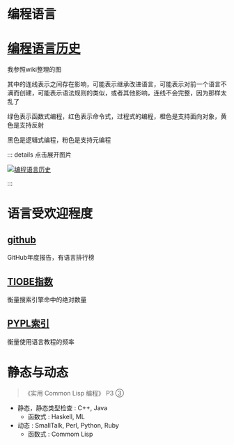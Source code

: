 # 编程语言


# [编程语言历史](https://en.wikipedia.org/wiki/History_of_programming_languages)

我参照wiki整理的图

其中的连线表示之间存在影响，可能表示继承改进语言，可能表示对前一个语言不满而创建，可能表示语法规则的类似，或者其他影响，连线不会完整，因为那样太乱了

绿色表示函数式编程，红色表示命令式，过程式的编程，橙色是支持面向对象，黄色是支持反射

黑色是逻辑式编程，粉色是支持元编程

::: details 点击展开图片

[![编程语言历史](https://s2.loli.net/2022/05/11/P5Ok6GJ3FfSmDa4.png)](pathname:///img/codelang)

:::

# 语言受欢迎程度

## [github](https://octoverse.github.com/)

GitHub年度报告，有语言排行榜

## [TIOBE指数](https://www.tiobe.com/tiobe-index/)

衡量搜索引擎命中的绝对数量

## [PYPL索引](https://pypl.github.io/PYPL.html)

衡量使用语言教程的频率

# 静态与动态

> 《实用 Common Lisp 编程》 P3 ③

- 静态，静态类型检查 : C++, Java
    - 函数式 : Haskell, ML
- 动态 : SmallTalk, Perl, Python, Ruby
    - 函数式 : Commom Lisp